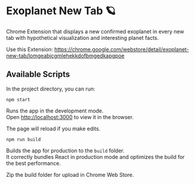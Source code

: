 # Exoplanet New Tab 🪐

Chrome Extension that displays a new confirmed exoplanet in every new tab with hypothetical visualization and interesting planet facts.

Use this Extension: https://chrome.google.com/webstore/detail/exoplanet-new-tab/lomgeabjcgmlehekkdofbmgedkapgpoe

## Available Scripts

In the project directory, you can run:

`npm start`

Runs the app in the development mode.\
Open [http://localhost:3000](http://localhost:3000) to view it in the browser.

The page will reload if you make edits.

`npm run build`

Builds the app for production to the `build` folder.\
It correctly bundles React in production mode and optimizes the build for the best performance.

Zip the build folder for upload in Chrome Web Store.
